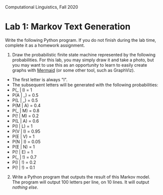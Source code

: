 Computational Linguistics, Fall 2020

# Lab 1: Markov Text Generation

Write the following Python program.  If you do not finish during the lab time, complete it as a homework assignment.

1. Draw the probabilistic finite state machine represented by the following probabilities.  For this lab, you may simply draw it and take a photo, but you may want to use this as an opportunity to learn to easily create graphs with [Mermaid](https://support.typora.io/Draw-Diagrams-With-Markdown/) (or some other tool, such as GraphViz).

- The first letter is always "I".
- The subsequent letters will be generated with the following probabilities:
- P(_ | I) = 1
- P(A | _) = 0.5
- P(L | _) = 0.5
- P(M | A) = 0.4
- P(_ | M) = 0.8
- P(! | M) = 0.2
- P(L | A) = 0.6
- P(I | L) = 1
- P(V | I) = 0.95
- P(E | V) = 1
- P(N | I) = 0.05
- P(E | N) = 1
- P(! | E) = 1
- P(_ | !) = 0.7
- P(I | !) = 0.2
- P(! | !) = 0.1

2. Write a Python program that outputs the result of this Markov model. The program will output 100 letters per line, on 10 lines.  It will output *nothing else*.
